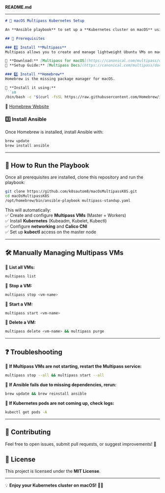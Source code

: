 **README.md**

---

```markdown
# 🚀 macOS Multipass Kubernetes Setup  

An **Ansible playbook** to set up a **Kubernetes cluster on macOS** using **Multipass** for VM management. Ideal for **Mac Mini M4** or any macOS system!  

## 📌 Prerequisites  

### 1️⃣ Install **Multipass**  
Multipass allows you to create and manage lightweight Ubuntu VMs on macOS.  

🔗 **Download:** [Multipass for macOS](https://canonical.com/multipass/download/macos)  
📖 **Setup Guide:** [Multipass Docs](https://canonical.com/multipass/docs/install-multipass)  

### 2️⃣ Install **Homebrew**  
Homebrew is the missing package manager for macOS.  

📖 **Install it using:**  
```sh
/bin/bash -c "$(curl -fsSL https://raw.githubusercontent.com/Homebrew/install/HEAD/install.sh)"
```
🔗 [Homebrew Website](https://brew.sh/)  

### 3️⃣ Install **Ansible**  
Once Homebrew is installed, install Ansible with:  
```sh
brew update  
brew install ansible  
```

---

## 🚀 How to Run the Playbook  

Once all prerequisites are installed, clone this repository and run the playbook:  

```sh
git clone https://github.com/k8sautom8/macOsMultipassK8S.git
cd macOsMultipassK8S
/opt/homebrew/bin/ansible-playbook multipass-standup.yaml
```

This will automatically:  
✅ Create and configure **Multipass VMs** (Master + Workers)  
✅ Install **Kubernetes** (Kubeadm, Kubelet, Kubectl)  
✅ Configure **networking** and **Calico CNI**  
✅ Set up **kubectl** access on the master node  

---

## 🛠️ Manually Managing Multipass VMs  

🔹 **List all VMs:**  
```sh
multipass list
```
🔹 **Stop a VM:**  
```sh
multipass stop <vm-name>
```
🔹 **Start a VM:**  
```sh
multipass start <vm-name>
```
🔹 **Delete a VM:**  
```sh
multipass delete <vm-name> && multipass purge
```

---

## ❓ Troubleshooting  

🔹 **If Multipass VMs are not starting, restart the Multipass service:**  
```sh
multipass stop --all && multipass start --all
```
🔹 **If Ansible fails due to missing dependencies, rerun:**  
```sh
brew update && brew reinstall ansible
```
🔹 **If Kubernetes pods are not coming up, check logs:**  
```sh
kubectl get pods -A
```

---

## 📌 Contributing  
Feel free to open issues, submit pull requests, or suggest improvements! 🚀  

## 📄 License  
This project is licensed under the **MIT License**.  

---

💡 **Enjoy your Kubernetes cluster on macOS!** 🚀🎉  
```
